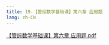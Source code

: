```yaml
---
title: 19.【管综数学基础课】第六章 应用题
lang: zh-CN
---
```


[【管综数学基础课】第六章 应用题.pdf](/math%2F1.%E6%95%B0%E5%AD%A6-%E5%9F%BA%E7%A1%80%E7%9F%A5%E8%AF%86%2F19.%E3%80%90%E7%AE%A1%E7%BB%BC%E6%95%B0%E5%AD%A6%E5%9F%BA%E7%A1%80%E8%AF%BE%E3%80%91%E7%AC%AC%E5%85%AD%E7%AB%A0%20%E5%BA%94%E7%94%A8%E9%A2%98%2F%E3%80%90%E7%AE%A1%E7%BB%BC%E6%95%B0%E5%AD%A6%E5%9F%BA%E7%A1%80%E8%AF%BE%E3%80%91%E7%AC%AC%E5%85%AD%E7%AB%A0%20%E5%BA%94%E7%94%A8%E9%A2%98.pdf)
